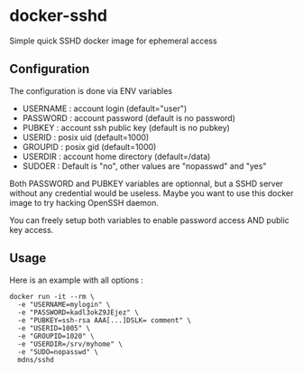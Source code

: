 # docker-sshd
Simple quick SSHD docker image for ephemeral access

## Configuration

The configuration is done via ENV variables

- USERNAME : account login (default="user")
- PASSWORD : account password (default is no password)
- PUBKEY : account ssh public key (default is no pubkey)
- USERID : posix uid (default=1000)
- GROUPID : posix gid (default=1000)
- USERDIR : account home directory (default=/data)
- SUDOER : Default is "no", other values are "nopasswd" and "yes"

Both PASSWORD and PUBKEY variables are optionnal, but a SSHD server without any credential would be useless. Maybe you want to use this docker image to try hacking OpenSSH daemon.

You can freely setup both variables to enable password access AND public key access.

## Usage

Here is an example with all options :

```
docker run -it --rm \
  -e "USERNAME=mylogin" \
  -e "PASSWORD=kadl3okZ9JEjez" \
  -e "PUBKEY=ssh-rsa AAA[...]DSLK= comment" \
  -e "USERID=1005" \
  -e "GROUPID=1020" \
  -e "USERDIR=/srv/myhome" \
  -e "SUDO=nopasswd" \
  mdns/sshd
```
